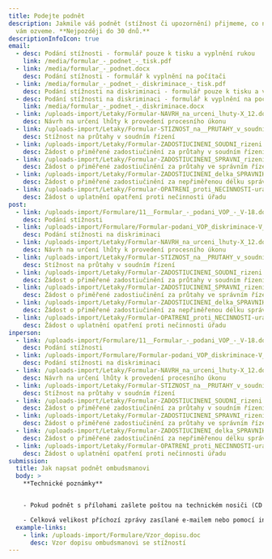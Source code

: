 ```yaml
---
title: Podejte podnět
description: Jakmile váš podnět (stížnost či upozornění) přijmeme, co nejdřív se
  vám ozveme. **Nejpozději do 30 dnů.**
descriptionInfoIcon: true
email:
  - desc: Podání stížnosti - formulář pouze k tisku a vyplnění rukou
    link: /media/formular_-_podnet_-_tisk.pdf
  - link: /media/formular_-_podnet.docx
    desc: Podání stížnosti - formulář k vyplnění na počítači
  - link: /media/formular_-_podnet_-_diskriminace_-_tisk.pdf
    desc: Podání stížnosti na diskriminaci - formulář pouze k tisku a vyplnění rukou
  - desc: Podání stížnosti na diskriminaci - formulář k vyplnění na počítači
    link: /media/formular_-_podnet_-_diskriminace.docx
  - link: /uploads-import/Letaky/Formular-NAVRH_na_urceni_lhuty-X_12.doc
    desc: Návrh na určení lhůty k provedení procesního úkonu
  - link: /uploads-import/Letaky/Formular-STIZNOST_na__PRUTAHY_v_soudnim_rizeni.doc
    desc: Stížnost na průtahy v soudním řízení
  - link: /uploads-import/Letaky/Formular-ZADOSTIUCINENI_SOUDNI_rizeni.doc
    desc: Žádost o přiměřené zadostiučinění za průtahy v soudním řízení
  - link: /uploads-import/Letaky/Formular-ZADOSTIUCINENI_SPRAVNI_rizeni.doc
    desc: Žádost o přiměřené zadostiučinění za průtahy ve správním řízení
  - link: /uploads-import/Letaky/Formular-ZADOSTIUCINENI_delka_SPRAVNIHO_rizeni.doc
    desc: Žádost o přiměřené zadostiučinění za nepřiměřenou délku správního řízení
  - link: /uploads-import/Letaky/Formular-OPATRENI_proti_NECINNOSTI-urad.doc
    desc: Žádost o uplatnění opatření proti nečinnosti úřadu
post:
  - link: /uploads-import/Formulare/11__Formular_-_podani_VOP_-_V-18.doc
    desc: Podání stížnosti
  - link: /uploads-import/Formulare/Formular-podani_VOP_diskriminace-V_18.doc
    desc: Podání stížnosti na diskriminaci
  - link: /uploads-import/Letaky/Formular-NAVRH_na_urceni_lhuty-X_12.doc
    desc: Návrh na určení lhůty k provedení procesního úkonu
  - link: /uploads-import/Letaky/Formular-STIZNOST_na__PRUTAHY_v_soudnim_rizeni.doc
    desc: Stížnost na průtahy v soudním řízení
  - link: /uploads-import/Letaky/Formular-ZADOSTIUCINENI_SOUDNI_rizeni.doc
    desc: Žádost o přiměřené zadostiučinění za průtahy v soudním řízení
  - link: /uploads-import/Letaky/Formular-ZADOSTIUCINENI_SPRAVNI_rizeni.doc
    desc: Žádost o přiměřené zadostiučinění za průtahy ve správním řízení
  - link: /uploads-import/Letaky/Formular-ZADOSTIUCINENI_delka_SPRAVNIHO_rizeni.doc
    desc: Žádost o přiměřené zadostiučinění za nepřiměřenou délku správního řízení
  - link: /uploads-import/Letaky/Formular-OPATRENI_proti_NECINNOSTI-urad.doc
    desc: Žádost o uplatnění opatření proti nečinnosti úřadu
inperson:
  - link: /uploads-import/Formulare/11__Formular_-_podani_VOP_-_V-18.doc
    desc: Podání stížnosti
  - link: /uploads-import/Formulare/Formular-podani_VOP_diskriminace-V_18.doc
    desc: Podání stížnosti na diskriminaci
  - link: /uploads-import/Letaky/Formular-NAVRH_na_urceni_lhuty-X_12.doc
    desc: Návrh na určení lhůty k provedení procesního úkonu
  - link: /uploads-import/Letaky/Formular-STIZNOST_na__PRUTAHY_v_soudnim_rizeni.doc
    desc: Stížnost na průtahy v soudním řízení
  - link: /uploads-import/Letaky/Formular-ZADOSTIUCINENI_SOUDNI_rizeni.doc
    desc: Žádost o přiměřené zadostiučinění za průtahy v soudním řízení
  - link: /uploads-import/Letaky/Formular-ZADOSTIUCINENI_SPRAVNI_rizeni.doc
    desc: Žádost o přiměřené zadostiučinění za průtahy ve správním řízení
  - link: /uploads-import/Letaky/Formular-ZADOSTIUCINENI_delka_SPRAVNIHO_rizeni.doc
    desc: Žádost o přiměřené zadostiučinění za nepřiměřenou délku správního řízení
  - link: /uploads-import/Letaky/Formular-OPATRENI_proti_NECINNOSTI-urad.doc
    desc: Žádost o uplatnění opatření proti nečinnosti úřadu
submission:
  title: Jak napsat podnět ombudsmanovi
  body: >
    **Technické poznámky**


    - Pokud podnět s přílohami zašlete poštou na technickém nosiči (CD ROM, Flash Disk), bude vám vrácen jen na výslovné požádání. Při osobním doručení vám nosič obratem vrátíme, pouze si zkopírujeme příslušné dokumenty do datového úložiště podatelny.

    - Celková velikost příchozí zprávy zasílané e-mailem nebo pomocí interaktivního on-line formuláře je omezena na maximálně 20 MB. Zvažte tedy, jaké přílohy s podnětem zaslat a jestli není možné soubory zmenšit. Stejné pravidlo o maximální velikosti platí i pro dokumenty osobně předávané k nahrání na podatelně.
  example-links:
    - link: /uploads-import/Formulare/Vzor_dopisu.doc
      desc: Vzor dopisu ombudsmanovi se stížností
---
```

